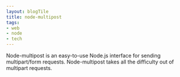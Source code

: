 ```yaml
---
layout: blogTile
title: node-multipost
tags:
- web
- node
- tech
---
```

Node-multipost is an easy-to-use Node.js interface for sending multipart/form requests.  Node-multipost takes all the difficulty out of multipart requests. 